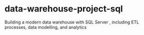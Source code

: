 # data-warehouse-project-sql
Building a modern data warehouse with SQL Server , including ETL processes, data modelling, and analytics
